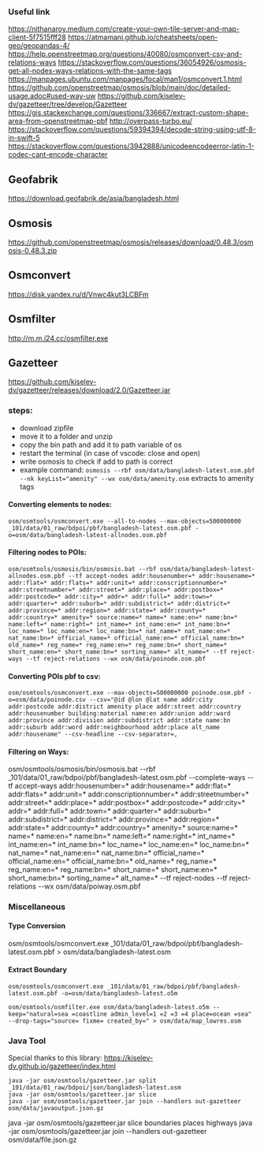 ### Useful link
https://nithanaroy.medium.com/create-your-own-tile-server-and-map-client-5f7515fff28
https://atmamani.github.io/cheatsheets/open-geo/geopandas-4/
https://help.openstreetmap.org/questions/40080/osmconvert-csv-and-relations-ways
https://stackoverflow.com/questions/36054926/osmosis-get-all-nodes-ways-relations-with-the-same-tags
https://manpages.ubuntu.com/manpages/focal/man1/osmconvert.1.html
https://github.com/openstreetmap/osmosis/blob/main/doc/detailed-usage.adoc#used-way-uw
https://github.com/kiselev-dv/gazetteer/tree/develop/Gazetteer
https://gis.stackexchange.com/questions/336667/extract-custom-shape-area-from-openstreetmap-pbf
http://overpass-turbo.eu/
https://stackoverflow.com/questions/59394394/decode-string-using-utf-8-in-swift-5
https://stackoverflow.com/questions/3942888/unicodeencodeerror-latin-1-codec-cant-encode-character
## Geofabrik
https://download.geofabrik.de/asia/bangladesh.html

## Osmosis
https://github.com/openstreetmap/osmosis/releases/download/0.48.3/osmosis-0.48.3.zip
## Osmconvert
https://disk.yandex.ru/d/Vnwc4kut3LCBFm
## Osmfilter
http://m.m.i24.cc/osmfilter.exe
## Gazetteer
https://github.com/kiselev-dv/gazetteer/releases/download/2.0/Gazetteer.jar

### steps:
- download zipfile
- move it to a folder and unzip
- copy the bin path and add it to path variable of os
- restart the terminal (in case of vscode: close and open)
- write osmosis to check if add to path is correct
- example command: `osmosis --rbf osm/data/bangladesh-latest.osm.pbf --nk keyList="amenity" --wx osm/data/amenity.osm` extracts to amenity tags

#### Converting elements to nodes:
```
osm/osmtools/osmconvert.exe --all-to-nodes --max-objects=500000000 _101/data/01_raw/bdpoi/pbf/bangladesh-latest.osm.pbf -o=osm/data/bangladesh-latest-allnodes.osm.pbf
```
#### Filtering nodes to POIs:
```
osm/osmtools/osmosis/bin/osmosis.bat --rbf osm/data/bangladesh-latest-allnodes.osm.pbf --tf accept-nodes addr:housenumber=* addr:housename=* addr:flat=* addr:flats=* addr:unit=* addr:conscriptionnumber=* addr:streetnumber=* addr:street=* addr:place=* addr:postbox=* addr:postcode=* addr:city=* addr=* addr:full=* addr:town=* addr:quarter=* addr:suburb=* addr:subdistrict=* addr:district=* addr:province=* addr:region=* addr:state=* addr:county=* addr:country=* amenity=* source:name=* name=* name:en=* name:bn=* name:left=* name:right=* int_name=* int_name:en=* int_name:bn=* loc_name=* loc_name:en=* loc_name:bn=* nat_name=* nat_name:en=* nat_name:bn=* official_name=* official_name:en=* official_name:bn=* old_name=* reg_name=* reg_name:en=* reg_name:bn=* short_name=* short_name:en=* short_name:bn=* sorting_name=* alt_name=* --tf reject-ways --tf reject-relations --wx osm/data/poinode.osm.pbf
```
#### Converting POIs pbf to csv:
```
osm/osmtools/osmconvert.exe --max-objects=500000000 poinode.osm.pbf -o=osm/data/poinode.csv --csv="@id @lon @lat name addr:city addr:postcode addr:district amenity place addr:street addr:country addr:housenumber building:material name:en addr:union addr:ward addr:province addr:division addr:subdistrict addr:state name:bn addr:suburb addr:word addr:neighbourhood addr:place alt_name addr:housename" --csv-headline --csv-separator=,
```
#### Filtering on Ways:
osm/osmtools/osmosis/bin/osmosis.bat --rbf _101/data/01_raw/bdpoi/pbf/bangladesh-latest.osm.pbf --complete-ways --tf accept-ways addr:housenumber=* addr:housename=* addr:flat=* addr:flats=* addr:unit=* addr:conscriptionnumber=* addr:streetnumber=* addr:street=* addr:place=* addr:postbox=* addr:postcode=* addr:city=* addr=* addr:full=* addr:town=* addr:quarter=* addr:suburb=* addr:subdistrict=* addr:district=* addr:province=* addr:region=* addr:state=* addr:county=* addr:country=* amenity=* source:name=* name=* name:en=* name:bn=* name:left=* name:right=* int_name=* int_name:en=* int_name:bn=* loc_name=* loc_name:en=* loc_name:bn=* nat_name=* nat_name:en=* nat_name:bn=* official_name=* official_name:en=* official_name:bn=* old_name=* reg_name=* reg_name:en=* reg_name:bn=* short_name=* short_name:en=* short_name:bn=* sorting_name=* alt_name=* --tf reject-nodes --tf reject-relations --wx osm/data/poiway.osm.pbf
### Miscellaneous
#### Type Conversion
osm/osmtools/osmconvert.exe _101/data/01_raw/bdpoi/pbf/bangladesh-latest.osm.pbf > osm/data/bangladesh-latest.osm
#### Extract Boundary
```
osm/osmtools/osmconvert.exe _101/data/01_raw/bdpoi/pbf/bangladesh-latest.osm.pbf -o=osm/data/bangladesh-latest.o5m
```
```
osm/osmtools/osmfilter.exe osm/data/bangladesh-latest.o5m --keep="natural=sea =coastline admin_level=1 =2 =3 =4 place=ocean =sea" --drop-tags="source= fixme= created_by=" > osm/data/map_lowres.osm
```

### Java Tool
Special thanks to this library: https://kiselev-dv.github.io/gazetteer/index.html
```
java -jar osm/osmtools/gazetteer.jar split _101/data/01_raw/bdpoi/json/bangladesh-latest.osm
java -jar osm/osmtools/gazetteer.jar slice
java -jar osm/osmtools/gazetteer.jar join --handlers out-gazetteer osm/data/javaoutput.json.gz
```

java -jar osm/osmtools/gazetteer.jar slice boundaries places highways
java -jar osm/osmtools/gazetteer.jar join --handlers out-gazetteer osm/data/file.json.gz